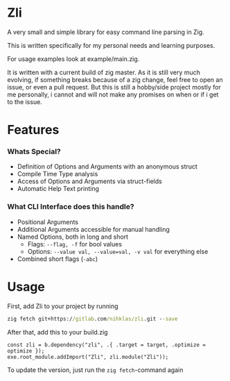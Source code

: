 # Zli

A very small and simple library for easy command line parsing in Zig.

This is written specifically for my personal needs and learning purposes.

For usage examples look at example/main.zig.

It is written with a current build of zig master. As it is still very much evolving, if something breaks because of a zig change,
feel free to open an issue, or even a pull request. But this is still a hobby/side project mostly for me personally, i cannot and
will not make any promises on when or if i get to the issue.

# Features

### Whats Special?

- Definition of Options and Arguments with an anonymous struct
- Compile Time Type analysis
- Access of Options and Arguments via struct-fields
- Automatic Help Text printing

### What CLI Interface does this handle?

- Positional Arguments
- Additional Arguments accessible for manual handling
- Named Options, both in long and short
    - Flags: `--flag, -f` for bool values
    - Options: `--value val, --value=val, -v val` for everything else
- Combined short flags (`-abc`)

# Usage

First, add Zli to your project by running
```cmd
zig fetch git+https://gitlab.com/nihklas/zli.git --save
```

After that, add this to your build.zig
```zig
const zli = b.dependency("zli", .{ .target = target, .optimize = optimize });
exe.root_module.addImport("Zli", zli.module("Zli"));
```

To update the version, just run the `zig fetch`-command again
